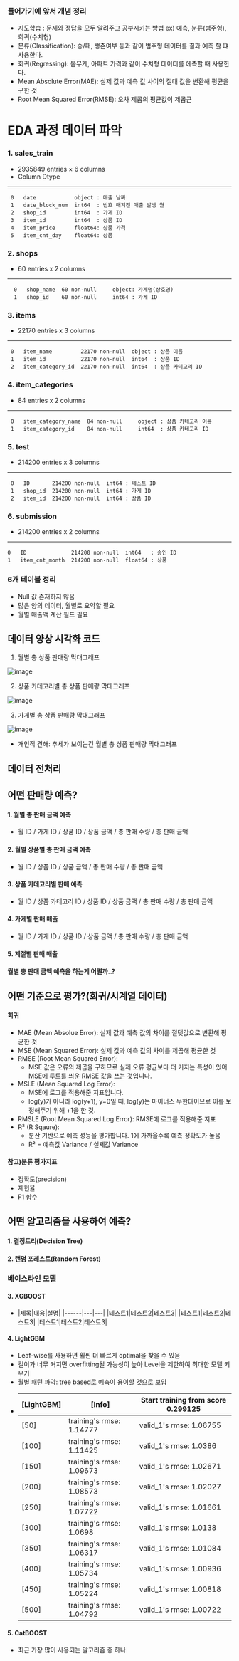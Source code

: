 ### 들어가기에 앞서 개념 정리 
* 지도학습 : 문제와 정답을 모두 알려주고 공부시키는 방법
    ex) 예측, 분류(범주형), 회귀(수치형)
* 분류(Classification): 승/패, 생존여부 등과 같이 범주형 데이터를 결과 예측 할 떄 사용한다.
* 회귀(Regressing): 몸무게, 아파트 가격과 같이 수치형 데이터를 에측할 때 사용한다.
* Mean Absolute Error(MAE): 실제 값과 예측 값 사이의 절대 값을 변환해 평균을 구한 것
* Root Mean Squared Error(RMSE): 오차 제곱의 평균값이 제곱근

# EDA 과정 데이터 파악

### 1. sales_train
- 2935849 entries × 6 columns
-    Column          Dtype  
---  ------          -----  
	 0   date            object : 매출 날짜
	 1   date_block_num  int64  : 번호 매겨진 매출 발생 월
	 2   shop_id         int64  : 가게 ID
	 3   item_id         int64  : 상품 ID
	 4   item_price      float64: 상품 가격
	 5   item_cnt_day    float64: 상품 
                            
### 2. shops
- 60 entries x 2 columns
---  ------     --------------  ----- 
	  0   shop_name  60 non-null     object: 가게명(상호명)
	  1   shop_id    60 non-null     int64 : 가게 ID

### 3. items
- 22170 entries x 3 columns
---  ------            --------------  ----- 
	 0   item_name         22170 non-null  object : 상품 이름
	 1   item_id           22170 non-null  int64  : 상품 ID
	 2   item_category_id  22170 non-null  int64  : 상품 카테고리 ID

 ### 4. item_categories
- 84 entries x 2 columns
---  ------              --------------  ----- 
	 0   item_category_name  84 non-null     object : 상품 카테고리 이름
	 1   item_category_id    84 non-null     int64  : 상품 카테고리 ID

 ### 5. test
 - 214200 entries x 3 columns
---  ------   --------------   -----
	 0   ID       214200 non-null  int64 : 테스트 ID
	 1   shop_id  214200 non-null  int64 : 가게 ID
	 2   item_id  214200 non-null  int64 : 상품 ID

 ### 6. submission
 - 214200 entries x 2 columns
---  ------          --------------   -----  
 	0   ID              214200 non-null  int64   : 승인 ID
 	1   item_cnt_month  214200 non-null  float64 : 상품 

 ### 6개 테이블 정리
 - Null 값 존재하지 않음
 - 많은 양의 데이터, 월별로 요약할 필요
 - 월별 매출액 계산 필드 필요

## 데이터 양상 시각화 코드
1. 월별 총 상품 판매량 막대그래프

![image](https://github.com/eeoooo/mini_project/assets/133926006/3a7b049e-088d-49a1-97a7-84cd77731e19)

2. 상품 카테고리별 총 상품 판매량 막대그래프

![image](https://github.com/eeoooo/mini_project/assets/133926006/5202d73f-1114-49d8-985b-1e4cfc0db42b)

3. 가게별 총 상품 판매량 막대그래프

![image](https://github.com/eeoooo/mini_project/assets/133926006/dae24ce5-2905-482a-bc0c-a7766dce5177)

* 개인적 견해: 추세가 보이는건 월별 총 상품 판매량 막대그래프

## 데이터 전처리


## 어떤 판매량 예측?
#### 1. 월별 총 판매 금액 예측
- 월 ID / 가게 ID / 상품 ID / 상품 금액 / 총 판매 수량 / 총 판매 금액

#### 2. 월별 상품별 총 판매 금액 예측
- 월 ID / 상품 ID / 상품 금액 / 총 판매 수량 / 총 판매 금액 

#### 3. 상품 카테고리별 판매 예측
- 월 ID / 상품 카테고리 ID / 상품 ID / 상품 금액 / 총 판매 수량 / 총 판매 금액

#### 4. 가게별 판매 매출
- 월 ID / 가게 ID / 상품 ID / 상품 금액 / 총 판매 수량 / 총 판매 금액

#### 5. 계절별 판매 매출

#### 월별 총 판매 금액 예측을 하는게 어떨까..?

## 어떤 기준으로 평가?(회귀/시계열 데이터)
#### 회귀
- MAE (Mean Absolue Error): 실제 값과 예측 값의 차이를 절댓값으로 변환해 평균한 것
- MSE (Mean Squared Error): 실제 값과 예측 값의 차이를 제곱해 평균한 것
- RMSE (Root Mean Squared Error):
  * MSE 값은 오류의 제곱을 구하므로 실제 오류 평균보다 더 커지는 특성이 있어 MSE에 루트를 씌운 RMSE 값을 쓰는 것입니다.
- MSLE (Mean Squared Log Error):
  * MSE에 로그를 적용해준 지표입니다.
  * log(y)가 아니라 log(y+1), y=0일 때, log(y)는 마이너스 무한대이므로 이를 보정해주기 위해 +1을 한 것.
- RMSLE (Root Mean Squared Log Error): RMSE에 로그를 적용해준 지표
- R² (R Sqaure):
  * 분산 기반으로 예측 성능을 평가합니다. 1에 가까울수록 예측 정확도가 높음
  * R² = 예측값 Variance / 실제값 Variance

#### 참고)분류 평가지표
- 정확도(precision)
- 재현율
- F1 함수

## 어떤 알고리즘을 사용하여 예측?

#### 1. 결정트리(Decision Tree)

#### 2. 랜덤 포레스트(Random Forest)

### 베이스라인 모델
#### 3. XGBOOST
- |제목|내용|설명|
|------|---|---|
|테스트1|테스트2|테스트3|
|테스트1|테스트2|테스트3|
|테스트1|테스트2|테스트3|

#### 4. LightGBM
- Leaf-wise를 사용하면 훨씬 더 빠르게 optimal을 찾을 수 있음
- 길이가 너무 커지면 overfitting될 가능성이 높아  Level을 제한하여 최대한 모델 키우기
- 월별 패턴 파악: tree based로 예측이 용이할 것으로 보임
- 
	| [LightGBM] | [Info] | Start training from score 0.299125 |
	|----|---|---|
  	[50]|	training's rmse: 1.14777|	valid_1's rmse: 1.06755|
  	[100]|	training's rmse: 1.11425|	valid_1's rmse: 1.0386|
  	[150]|	training's rmse: 1.09673|	valid_1's rmse: 1.02671|
  	[200]|	training's rmse: 1.08573|	valid_1's rmse: 1.02027|
  	[250]|	training's rmse: 1.07722|	valid_1's rmse: 1.01661|
  	[300]|	training's rmse: 1.0698	|	valid_1's rmse: 1.0138|
  	[350]|	training's rmse: 1.06317|	valid_1's rmse: 1.01084|
  	[400]|	training's rmse: 1.05734|	valid_1's rmse: 1.00936|
  	[450]|	training's rmse: 1.05224|	valid_1's rmse: 1.00818|
  	[500]|	training's rmse: 1.04792|	valid_1's rmse: 1.00722|


#### 5. CatBOOST
 - 최근 가장 많이 사용되는 알고리즘 중 하나
